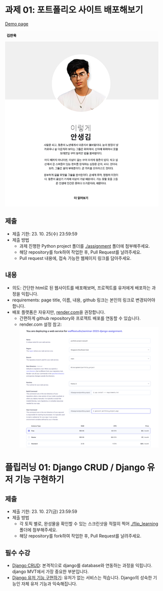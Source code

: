 # 과제 01: 포트폴리오 사이트 배포해보기
[Demo page](https://portfolio-project-narayo9.onrender.com/)

![이미지](./resources/portfolio_website.png)

## 제출
- 제출 기한: 23. 10. 25(수) 23:59:59
- 제출 방법
  - 과제 진행한 Python project 폴더를 [./assignment](./assignment/) 폴더에 첨부해주세요.
  - 해당 repository를 fork하여 작업한 후, Pull Request를 날려주세요.
  - Pull request 내용에, 접속 가능한 웹페이지 링크를 담아주세요.

## 내용
- 의도: 간단한 html로 된 웹사이트를 배포해보며, 프로젝트를 유저에게 배포하는 과정을 익힙니다.
- requirements: page title, 이름, 내용, github 링크는 본인의 링크로 변경되어야 합니다.
- 배포 플랫폼은 자유지만, [render.com](https://render.com)을 권장합니다.
  - 간편하게 github repository와 프로젝트 배포를 연동할 수 있습니다.
  - render.com 설정 참고: ![render.com 설정](./resources/render.com%20배포%20참고.png)

# 플립러닝 01: Django CRUD / Django 유저 기능 구현하기

## 제출
- 제출 기한: 23. 10. 27(금) 23:59:59
- 제출 방법
  - 각 토픽 별로, 완성물을 확인할 수 있는 스크린샷을 적절히 찍어 [./flip_learning](./flip_learning/) 폴더에 첨부해주세요.
  - 해당 repository를 fork하여 작업한 후, Pull Request를 날려주세요.

## 필수 수강
- [Django CRUD](https://www.codeit.kr/topics/django-crud?pathSlug=django-web-development&categoryId=): 본격적으로 django를 database와 연동하는 과정을 익힙니다. django MVT에서 가장 중요한 부분입니다.
- [Django 유저 기능 구현하기](https://www.codeit.kr/topics/django-user-system?pathSlug=django-web-development&categoryId=): 유저가 없는 서비스는 적습니다. Django의 성숙한 기능인 자체 유저 기능과 익숙해집니다.
